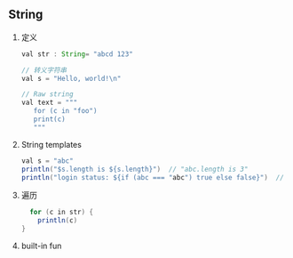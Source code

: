 ## String

1. 定义

   ```java
   val str : String= "abcd 123"

   // 转义字符串
   val s = "Hello, world!\n"

   // Raw string
   val text = """
      for (c in "foo")
      print(c)
      """
   ```

2. String templates

   ```java
   val s = "abc"
   println("$s.length is ${s.length}")  // "abc.length is 3"
   println("login status: ${if (abc === "abc") true else false}")  // login status: true
   ```

3. 遍历

   ```java
     for (c in str) {
       println(c)
   }
   ```

4. built-in fun
